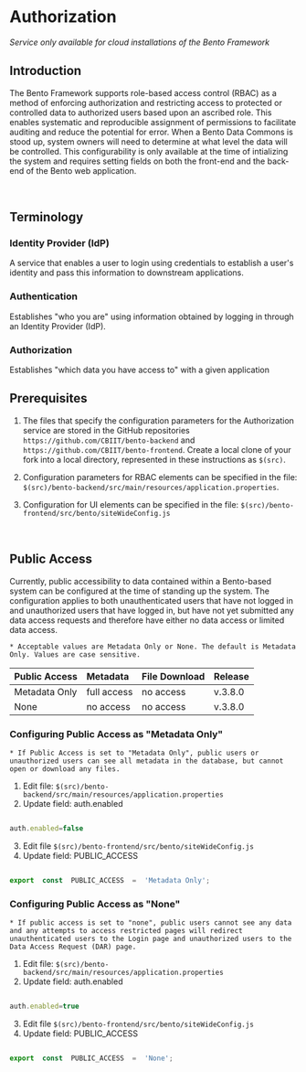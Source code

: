 # Authorization
*Service only available for cloud installations of the Bento Framework*
## Introduction
The Bento Framework supports role-based access control (RBAC) as a method of enforcing authorization and restricting access to protected or controlled data to authorized users based upon an ascribed role. This enables systematic and reproducible assignment of permissions to facilitate auditing and reduce the potential for error. When a Bento Data Commons is stood up, system owners will need to determine at what level the data will be controlled. This configurability is only available at the time of intializing the system and requires setting fields on both the front-end and the back-end of the Bento web application.


<p>&nbsp;</p>

## Terminology

### Identity Provider (IdP)
A service that enables a user to login using credentials to establish a user's identity and pass this information to downstream applications.

### Authentication 
Establishes "who you are" using information obtained by logging in through an Identity Provider (IdP).

### Authorization
Establishes "which data you have access to" with a given application

## Prerequisites
1. The files that specify the configuration parameters for the Authorization service are stored in the GitHub repositories `https://github.com/CBIIT/bento-backend` and `https://github.com/CBIIT/bento-frontend`. Create a local clone of your fork into a local directory, represented in these instructions as `$(src)`.

2. Configuration parameters for RBAC elements can be specified in the file: `$(src)/bento-backend/src/main/resources/application.properties`.

3. Configuration for UI elements can be specified in the file: `$(src)/bento-frontend/src/bento/siteWideConfig.js`


<p>&nbsp;</p>

## Public Access
   Currently, public accessibility to data contained within a Bento-based system can be configured at the time of standing up the system. The configuration applies to both unauthenticated users that have not logged in and unauthorized users that have logged in, but have not yet submitted any data access requests and therefore have either no data access or limited data access.

    * Acceptable values are Metadata Only or None. The default is Metadata Only. Values are case sensitive. 

|Public Access|Metadata|File Download|Release
|:-------------|:--------|:-------------|:-------|
|Metadata Only |full access|no access| v.3.8.0|
|None|no access|no access|v.3.8.0|

### Configuring Public Access as "Metadata Only"

	* If Public Access is set to "Metadata Only", public users or unauthorized users can see all metadata in the database, but cannot open or download any files.

 1. Edit file: `$(src)/bento-backend/src/main/resources/application.properties`
 2. Update field: auth.enabled
 ```javascript

auth.enabled=false

```
 3. Edit file `$(src)/bento-frontend/src/bento/siteWideConfig.js`
 4. Update field: PUBLIC_ACCESS
```javascript

export  const  PUBLIC_ACCESS  =  'Metadata Only';

```

### Configuring Public Access as "None"

	* If public access is set to "none", public users cannot see any data and any attempts to access restricted pages will redirect unauthenticated users to the Login page and unauthorized users to the Data Access Request (DAR) page.
 1. Edit file: `$(src)/bento-backend/src/main/resources/application.properties`
 2. Update field: auth.enabled
 ```javascript

auth.enabled=true

```
 3. Edit file `$(src)/bento-frontend/src/bento/siteWideConfig.js`
 4. Update field: PUBLIC_ACCESS
  
```javascript

export  const  PUBLIC_ACCESS  =  'None';

```